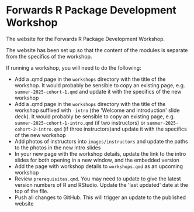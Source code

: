 # Forwards R Package Development Workshop

The website for the Forwards R Package Development Workshop.

The website has been set up so that the content of the modules is separate from the specifics of the workshop.

If running a workshop, you will need to do the following:

- Add a .qmd page in the `workshops` directory with the title of the workshop. 
  It would probably be sensible to copy an existing page, e.g. `summer-2025-cohort-1.qmd` and update it with the specifics of the new workshop
- Add a .qmd page in the `workshops` directory with the title of the workshop suffixed with `-intro` (the 'Welcome and introduction' slide deck).
  It would probably be sensible to copy an existing page, e.g. `summer-2025-cohort-1-intro.qmd` (if two instructors) or `summer-2025-cohort-2-intro.qmd` (if three instructors)and update it with the specifics of the new workshop
- Add photos of instructors into `images/instructors` and update the paths to the photos in the new intro slides
- In your new page with the workshop details, update the link to the intro slides for both opening in a new window, and the embedded version
- Add the page with workshop details to `workshops.qmd` as an upcoming workshop
- Review `prerequisites.qmd`. You may need to update to give the latest version numbers of R and RStudio. Update the 'last updated' date at the top of the file.
- Push all changes to GitHub. This will trigger an update to the published website